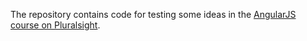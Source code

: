 The repository contains code for testing some ideas in the
[AngularJS course on Pluralsight](http://www.pluralsight.com/courses/angularjs-get-started).
